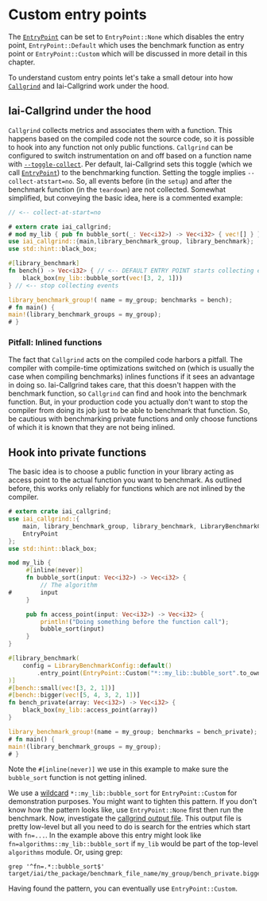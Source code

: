 # Custom entry points

The [`EntryPoint`] can be set to `EntryPoint::None` which disables
the entry point, `EntryPoint::Default` which uses the benchmark function as
entry point or `EntryPoint::Custom` which will be discussed in more detail in
this chapter.

To understand custom entry points let's take a small detour into how
[`Callgrind`][Callgrind] and Iai-Callgrind work under the hood.

## Iai-Callgrind under the hood

`Callgrind` collects metrics and associates them with a function. This happens
based on the compiled code not the source code, so it is possible to hook into
any function not only public functions. `Callgrind` can be configured to switch
instrumentation on and off based on a function name with
[`--toggle-collect`][Callgrind Arguments]. Per default, Iai-Callgrind sets this
toggle (which we call [`EntryPoint`]) to the benchmarking function. Setting the
toggle implies `--collect-atstart=no`. So, all events before (in the `setup`)
and after the benchmark function (in the `teardown`) are not collected. Somewhat
simplified, but conveying the basic idea, here is a commented example:

```rust
// <-- collect-at-start=no

# extern crate iai_callgrind;
# mod my_lib { pub fn bubble_sort(_: Vec<i32>) -> Vec<i32> { vec![] } }
use iai_callgrind::{main,library_benchmark_group, library_benchmark};
use std::hint::black_box;

#[library_benchmark]
fn bench() -> Vec<i32> { // <-- DEFAULT ENTRY POINT starts collecting events
    black_box(my_lib::bubble_sort(vec![3, 2, 1]))
} // <-- stop collecting events

library_benchmark_group!( name = my_group; benchmarks = bench);
# fn main() {
main!(library_benchmark_groups = my_group);
# }
```

### Pitfall: Inlined functions

The fact that `Callgrind` acts on the compiled code harbors a pitfall. The
compiler with compile-time optimizations switched on (which is usually the case
when compiling benchmarks) inlines functions if it sees an advantage in doing
so. Iai-Callgrind takes care, that this doesn't happen with the benchmark
function, so `Callgrind` can find and hook into the benchmark function. But, in
your production code you actually don't want to stop the compiler from doing
its job just to be able to benchmark that function. So, be cautious with
benchmarking private functions and only choose functions of which it is known
that they are not being inlined.

## Hook into private functions

The basic idea is to choose a public function in your library acting as access
point to the actual function you want to benchmark. As outlined before, this
works only reliably for functions which are not inlined by the compiler.

```rust
# extern crate iai_callgrind;
use iai_callgrind::{
    main, library_benchmark_group, library_benchmark, LibraryBenchmarkConfig,
    EntryPoint
};
use std::hint::black_box;

mod my_lib {
     #[inline(never)]
     fn bubble_sort(input: Vec<i32>) -> Vec<i32> {
         // The algorithm
#        input
     }

     pub fn access_point(input: Vec<i32>) -> Vec<i32> {
         println!("Doing something before the function call");
         bubble_sort(input)
     }
}

#[library_benchmark(
    config = LibraryBenchmarkConfig::default()
        .entry_point(EntryPoint::Custom("*::my_lib::bubble_sort".to_owned()))
)]
#[bench::small(vec![3, 2, 1])]
#[bench::bigger(vec![5, 4, 3, 2, 1])]
fn bench_private(array: Vec<i32>) -> Vec<i32> {
    black_box(my_lib::access_point(array))
}

library_benchmark_group!(name = my_group; benchmarks = bench_private);
# fn main() {
main!(library_benchmark_groups = my_group);
# }
```

Note the `#[inline(never)]` we use in this example to make sure the
`bubble_sort` function is not getting inlined.

We use a [wildcard][Callgrind Arguments] `*::my_lib::bubble_sort` for
`EntryPoint::Custom` for demonstration purposes. You might want to tighten this
pattern. If you don't know how the pattern looks like, use `EntryPoint::None`
first then run the benchmark. Now, investigate the [callgrind output
file](../../cli_and_env/output/out_directory.md). This output file is pretty
low-level but all you need to do is search for the entries which start with
`fn=...`. In the example above this entry might look like
`fn=algorithms::my_lib::bubble_sort` if `my_lib` would be part of the top-level
`algorithms` module. Or, using grep:

```shell
grep '^fn=.*::bubble_sort$' target/iai/the_package/benchmark_file_name/my_group/bench_private.bigger/callgrind.bench_private.bigger.out
```

Having found the pattern, you can eventually use `EntryPoint::Custom`.

[Callgrind]: https://valgrind.org/docs/manual/cl-manual.html

[Callgrind Arguments]: https://valgrind.org/docs/manual/cl-manual.html#cl-manual.options

[`EntryPoint`]: https://docs.rs/iai-callgrind/0.14.1/iai_callgrind/enum.EntryPoint.html
